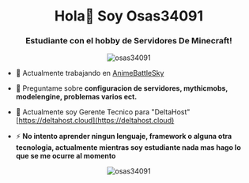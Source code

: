 <h1 align="center">Hola👋 Soy Osas34091</h1>
<h3 align="center">Estudiante con el hobby de Servidores De Minecraft!</h3>

<p align="center"> <img src="https://komarev.com/ghpvc/?username=osas34091&label=Vistas&color=0e75b6&style=flat" alt="osas34091" /> </p>

- 🔭 Actualmente trabajando en [AnimeBattleSky](mc.animeskybattle.com)

- 💬 Preguntame sobre **configuracion de servidores, mythicmobs, modelengine, problemas varios ect.**

- 📝 Actualmente soy Gerente Tecnico para "DeltaHost" [https://deltahost.cloud](https://deltahost.cloud)

- ⚡ **No intento aprender ningun lenguaje, framework o alguna otra tecnologia, actualmente mientras soy estudiante nada mas hago lo que se me ocurre al momento**

<p align="left">
</p>

<p align="center"><img align="center" src="https://github-readme-streak-stats.herokuapp.com/?user=osas34091&" alt="osas34091" /></p>
